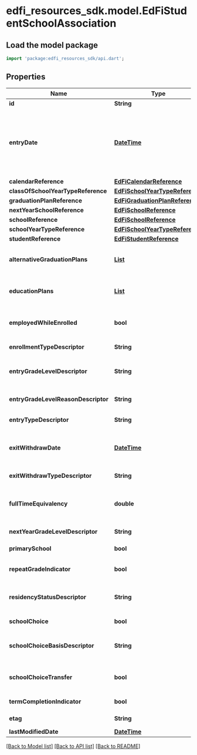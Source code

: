 # edfi_resources_sdk.model.EdFiStudentSchoolAssociation

## Load the model package
```dart
import 'package:edfi_resources_sdk/api.dart';
```

## Properties
Name | Type | Description | Notes
------------ | ------------- | ------------- | -------------
**id** | **String** |  | [optional] 
**entryDate** | [**DateTime**](DateTime.md) | The month, day, and year on which an individual enters and begins to receive instructional services in a school for each school year. The EntryDate value should be the date the student enrolled, or when the student's enrollment materially changed, such as with a grade promotion.  Note: Date interpretation may vary. Ed-Fi recommends inclusive dates, but states may define dates as inclusive or exclusive. For calculations, align with local guidelines. | 
**calendarReference** | [**EdFiCalendarReference**](EdFiCalendarReference.md) |  | [optional] 
**classOfSchoolYearTypeReference** | [**EdFiSchoolYearTypeReference**](EdFiSchoolYearTypeReference.md) |  | [optional] 
**graduationPlanReference** | [**EdFiGraduationPlanReference**](EdFiGraduationPlanReference.md) |  | [optional] 
**nextYearSchoolReference** | [**EdFiSchoolReference**](EdFiSchoolReference.md) |  | [optional] 
**schoolReference** | [**EdFiSchoolReference**](EdFiSchoolReference.md) |  | 
**schoolYearTypeReference** | [**EdFiSchoolYearTypeReference**](EdFiSchoolYearTypeReference.md) |  | [optional] 
**studentReference** | [**EdFiStudentReference**](EdFiStudentReference.md) |  | 
**alternativeGraduationPlans** | [**List<EdFiStudentSchoolAssociationAlternativeGraduationPlan>**](EdFiStudentSchoolAssociationAlternativeGraduationPlan.md) | An unordered collection of studentSchoolAssociationAlternativeGraduationPlans. The secondary graduation plan or plans associated with the student enrolled in the school. | [optional] [default to const []]
**educationPlans** | [**List<EdFiStudentSchoolAssociationEducationPlan>**](EdFiStudentSchoolAssociationEducationPlan.md) | An unordered collection of studentSchoolAssociationEducationPlans. The type of education plan(s) the student is following, if appropriate. | [optional] [default to const []]
**employedWhileEnrolled** | **bool** | An individual who is a paid employee or works in his or her own business, profession, or farm and at the same time is enrolled in secondary, postsecondary, or adult education. | [optional] 
**enrollmentTypeDescriptor** | **String** | The type of enrollment reflected by the StudentSchoolAssociation. | [optional] 
**entryGradeLevelDescriptor** | **String** | The grade level or primary instructional level at which a student enters and receives services in a school or an educational institution during a given academic session. | 
**entryGradeLevelReasonDescriptor** | **String** | The primary reason as to why a staff member determined that a student should be promoted or not (or be demoted) at the end of a given school term. | [optional] 
**entryTypeDescriptor** | **String** | The process by which a student enters a school during a given academic session. | [optional] 
**exitWithdrawDate** | [**DateTime**](DateTime.md) | The recorded exit or withdraw date for the student.  Note: Date interpretation may vary. Ed-Fi recommends inclusive dates, but states may define dates as inclusive or exclusive. For calculations, align with local guidelines. | [optional] 
**exitWithdrawTypeDescriptor** | **String** | The circumstances under which the student exited from membership in an educational institution. | [optional] 
**fullTimeEquivalency** | **double** | The full-time equivalent ratio for the student s assignment to a school for services or instruction. For example, a full-time student would have an FTE value of 1 while a half-time student would have an FTE value of 0.5. | [optional] 
**nextYearGradeLevelDescriptor** | **String** | The anticipated grade level for the student for the next school year. | [optional] 
**primarySchool** | **bool** | Indicates if a given enrollment record should be considered the primary record for a student. | [optional] 
**repeatGradeIndicator** | **bool** | An indicator of whether the student is enrolling to repeat a grade level, either by failure or an agreement to hold the student back. | [optional] 
**residencyStatusDescriptor** | **String** | An indication of the location of a persons legal residence relative to (within or outside of) the boundaries of the public school attended and its administrative unit. | [optional] 
**schoolChoice** | **bool** | An indication of whether the student enrolled in this school under the provisions for public school choice | [optional] 
**schoolChoiceBasisDescriptor** | **String** | The legal basis for the school choice enrollment according to local, state or federal policy or regulation. (The descriptor provides the list of available bases specific to the state | [optional] 
**schoolChoiceTransfer** | **bool** | An indication of whether students transferred in or out of the school did so during the school year under the provisions for public school choice in accordance with Title I, Part A, Section 1116. | [optional] 
**termCompletionIndicator** | **bool** | Idicates whether or not a student completed the most recent school term. | [optional] 
**etag** | **String** | A unique system-generated value that identifies the version of the resource. | [optional] 
**lastModifiedDate** | [**DateTime**](DateTime.md) | The date and time the resource was last modified. | [optional] 

[[Back to Model list]](../README.md#documentation-for-models) [[Back to API list]](../README.md#documentation-for-api-endpoints) [[Back to README]](../README.md)


